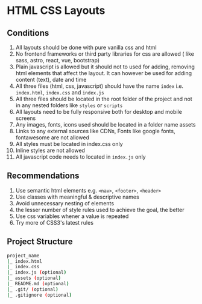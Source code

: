# HTML CSS Layouts

## Conditions

1. All layouts should be done with pure vanilla css and html
2. No frontend frameworks or third party libraries for css are allowed ( like sass, astro, react, vue, bootstrap)
3. Plain javascript is allowed but it should not to used for adding, removing html elements that affect the layout. It can however be used for adding content (text), date and time
4. All three files (html, css, javascript) should have the name `index` i.e. `index.html`, `index.css` and `index.js`
5. All three files should be located in the root folder of the project and not in any nested folders like `styles` or `scripts`  
6. All layouts need to be fully responsive both for desktop and mobile screens
7. Any images, fonts, icons used should be located in a folder name assets
8. Links to any external sources like CDNs, Fonts like google fonts, fontawesome are not allowed
9. All styles must be located in index.css only
10. Inline styles are not allowed
11. All javascript code needs to located in `index.js` only

## Recommendations

1. Use semantic html elements e.g. `<nav>`, `<footer>`, `<header>`
2. Use classes with meaningful & descriptive names
3. Avoid unnecessary nesting of elements
4. the lesser number of style rules used to achieve the goal, the better
5. Use css variables whener a value is repeated
6. Try more of CSS3's latest rules

## Project Structure

```bash
project_name
|_ index.html
|_ index.css
|_ index.js (optional)
|_ assets (optional)
|_ README.md (optional)
|_ .git/ (optional)
|_ .gitignore (optional)
```
